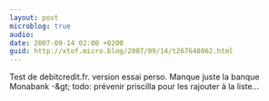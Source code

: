 ```yaml
---
layout: post
microblog: true
audio: 
date: 2007-09-14 02:00 +0200
guid: http://xtof.micro.blog/2007/09/14/t267648062.html
---
```

Test de debitcredit.fr. version essai perso. Manque juste la banque Monabank -&amp;gt; todo: prévenir priscilla pour les rajouter à la liste...
